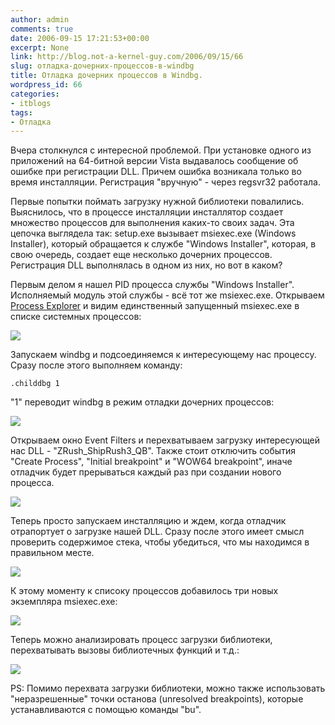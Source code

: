 ```yaml
---
author: admin
comments: true
date: 2006-09-15 17:21:53+00:00
excerpt: None
link: http://blog.not-a-kernel-guy.com/2006/09/15/66
slug: отладка-дочерних-процессов-в-windbg
title: Отладка дочерних процессов в Windbg.
wordpress_id: 66
categories:
- itblogs
tags:
- Отладка
---
```


Вчера столкнулся с интересной проблемой. При установке одного из приложений на 64-битной версии Vista выдавалось сообщение об ошибке при регистрации DLL. Причем ошибка возникала только во время инсталляции. Регистрация "вручную" - через regsvr32 работала.

Первые попытки поймать загрузку нужной библиотеки повалились. Выяснилось, что в процессе инсталляции инсталлятор создает множество процессов для выполнения каких-то своих задач. Эта цепочка выглядела так: setup.exe вызывает msiexec.exe (Windows Installer), который обращается к службе "Windows Installer", которая, в свою очередь, создает еще несколько дочерних процессов. Регистрация DLL выполнялась в одном из них, но вот в каком? 

Первым делом я нашел PID процесса службы "Windows Installer". Исполняемый модуль этой службы - всё тот же msiexec.exe. Открываем [Process Explorer](http://www.sysinternals.com/Utilities/ProcessExplorer.html) и видим единственный запущенный msiexec.exe в списке системных процессов:



[![](http://blog.not-a-kernel-guy.com/wp-content/uploads/2006/09/childdbg1.thumbnail.png)](http://blog.not-a-kernel-guy.com/wp-content/uploads/2006/09/childdbg1.png)



Запускаем windbg и подсоединяемся к интересующему нас процессу. Сразу после этого выполняем команду:

`.childdbg 1`

"1" переводит windbg в режим отладки дочерних процессов:



[![](http://blog.not-a-kernel-guy.com/wp-content/uploads/2006/09/childdbg2.thumbnail.png)](http://blog.not-a-kernel-guy.com/wp-content/uploads/2006/09/childdbg2.png)



Открываем окно Event Filters и перехватываем загрузку интересующей нас DLL - "ZRush_ShipRush3_QB". Также стоит отключить события "Create Process", "Initial breakpoint" и "WOW64 breakpoint", иначе отладчик будет прерываться каждый раз при создании нового процесса.



[![](http://blog.not-a-kernel-guy.com/wp-content/uploads/2006/09/childdbg3.thumbnail.png)](http://blog.not-a-kernel-guy.com/wp-content/uploads/2006/09/childdbg3.png)



Теперь просто запускаем инсталляцию и ждем, когда отладчик отрапортует о загрузке нашей DLL. Сразу после этого имеет смысл проверить содержимое стека, чтобы убедиться, что мы находимся в правильном месте. 



[![](http://blog.not-a-kernel-guy.com/wp-content/uploads/2006/09/childdbg4.thumbnail.png)](http://blog.not-a-kernel-guy.com/wp-content/uploads/2006/09/childdbg4.png)



К этому моменту к списоку процессов добавилось три новых экземпляра msiexec.exe:



[![](http://blog.not-a-kernel-guy.com/wp-content/uploads/2006/09/childdbg5.thumbnail.png)](http://blog.not-a-kernel-guy.com/wp-content/uploads/2006/09/childdbg5.png)



Теперь можно анализировать процесс загрузки библиотеки, перехватывать вызовы библиотечных функций и т.д.:



[![](http://blog.not-a-kernel-guy.com/wp-content/uploads/2006/09/childdbg6.thumbnail.png)](http://blog.not-a-kernel-guy.com/wp-content/uploads/2006/09/childdbg6.png)



PS: Помимо перехвата загрузки библиотеки, можно также использовать "неразрешенные" точки останова (unresolved breakpoints), которые устанавливаются с помощью команды "bu".

